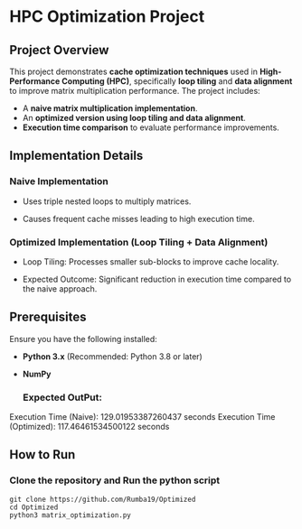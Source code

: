 # **HPC Optimization Project**

## **Project Overview**
This project demonstrates **cache optimization techniques** used in **High-Performance Computing (HPC)**, specifically **loop tiling** and **data alignment** to improve matrix multiplication performance. The project includes:
- A **naive matrix multiplication implementation**.
- An **optimized version using loop tiling and data alignment**.
- **Execution time comparison** to evaluate performance improvements.


## **Implementation Details**

### **Naive Implementation**

- Uses triple nested loops to multiply matrices.

- Causes frequent cache misses leading to high execution time.

### **Optimized Implementation (Loop Tiling + Data Alignment)**

- Loop Tiling: Processes smaller sub-blocks to improve cache locality.

- Expected Outcome: Significant reduction in execution time compared to the naive approach.

## **Prerequisites**
Ensure you have the following installed:
- **Python 3.x** (Recommended: Python 3.8 or later)
- **NumPy**

  ### **Expected OutPut:**
 Execution Time (Naive): 129.01953387260437 seconds
Execution Time (Optimized): 117.46461534500122 seconds
## **How to Run**
### **Clone the repository and Run the python script**
    git clone https://github.com/Rumba19/Optimized
    cd Optimized
    python3 matrix_optimization.py


